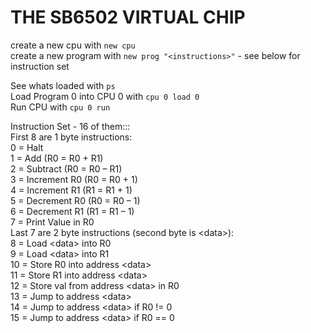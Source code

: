 THE SB6502 VIRTUAL CHIP
=============================

create a new cpu with `new cpu`  
create a new program with `new prog "<instructions>"` - see below for instruction set

See whats loaded with `ps`  
Load Program 0 into CPU 0 with `cpu 0 load 0`  
Run CPU with `cpu 0 run`  

Instruction Set - 16 of them:::  
First 8 are 1 byte instructions:  
0 = Halt  
1 = Add (R0 = R0 + R1)  
2 = Subtract (R0 = R0 – R1)  
3 = Increment R0 (R0 = R0 + 1)  
4 = Increment R1 (R1 = R1 + 1)  
5 = Decrement R0 (R0 = R0 – 1)  
6 = Decrement R1 (R1 = R1 – 1)  
7 = Print Value in R0  
Last 7 are 2 byte instructions (second byte is \<data\>):  
8 = Load \<data\> into R0  
9 = Load \<data\> into R1  
10 = Store R0 into address \<data\>  
11 = Store R1 into address \<data\>  
12 = Store val from address \<data\> in R0  
13 = Jump to address \<data\>  
14 = Jump to address \<data\> if R0 != 0  
15 = Jump to address \<data\> if R0 == 0



